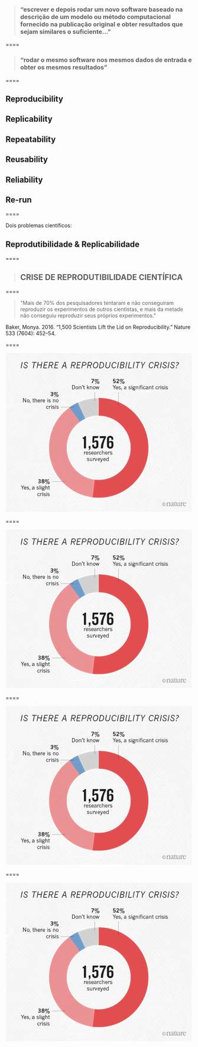 

> ### “escrever e depois rodar um novo software baseado na descrição de um modelo ou método computacional fornecido na publicação original e obter resultados que sejam similares o suficiente…”

====

> ### “rodar o mesmo software nos mesmos dados de entrada e obter os mesmos resultados”


====
## Reproducibility 
## Replicability
## Repeatability
## Reusability
## Reliability
## Re-run

====

Dois problemas científicos:

## Reprodutibilidade & Replicabilidade

====

> ## CRISE DE REPRODUTIBILIDADE CIENTÍFICA

====

> "Mais de 70% dos pesquisadores tentaram e não conseguiram reproduzir os experimentos de outros cientistas, e mais da metade não conseguiu reproduzir seus próprios experimentos."

Baker, Monya. 2016. “1,500 Scientists Lift the Lid on
Reproducibility.” Nature 533 (7604): 452–54.

====


![avatar][avatar] <!-- .element: class="pull-center" -->

[avatar]: ../shared/img/1.jpeg

====


![avatar][avatar] <!-- .element: class="pull-center" -->

[avatar]: ../shared/img/2.png

====


![avatar][avatar]

[avatar]: ../shared/img/3.jpg

====


![avatar][avatar]

[avatar]: ../shared/img/111.png
